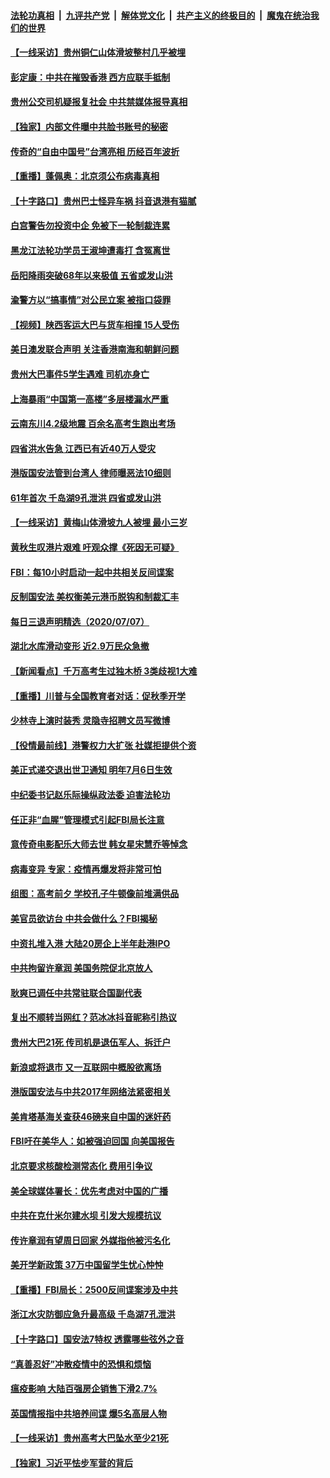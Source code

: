 ####  [法轮功真相](../../../../basic/blob/master/README.md?t=07090131) &nbsp;|&nbsp; [九评共产党](../../../../9ping.md/blob/master/README.md?t=07090131) &nbsp;|&nbsp; [解体党文化](../../../../jtdwh.md/blob/master/README.md?t=07090131)  &nbsp;|&nbsp; [共产主义的终极目的](../../../../gczydzjmd.md/blob/master/README.md?t=07090131) &nbsp;|&nbsp; [魔鬼在统治我们的世界](../../../../mgztzwmdsj.md/blob/master/README.md?t=07090131) 

#### [【一线采访】贵州铜仁山体滑坡整村几乎被埋](../pages/nsc413/n12241863.md?t=07090131) 

#### [彭定康：中共在摧毁香港 西方应联手抵制](../pages/nsc413/n12241830.md?t=07090131) 

#### [贵州公交司机疑报复社会 中共禁媒体报导真相](../pages/nsc413/n12241667.md?t=07090131) 

#### [【独家】内部文件曝中共脸书账号的秘密](../pages/nsc413/n12232591.md?t=07090131) 

#### [传奇的“自由中国号”台湾亮相 历经百年波折](../pages/nsc413/n12241335.md?t=07090131) 

#### [【重播】蓬佩奥：北京须公布病毒真相](../pages/nsc413/n12239794.md?t=07090131) 

#### [【十字路口】贵州巴士怪异车祸 抖音退港有猫腻](../pages/nsc413/n12240298.md?t=07090131) 

#### [白宫警告勿投资中企 免被下一轮制裁连累](../pages/nsc413/n12241334.md?t=07090131) 

#### [黑龙江法轮功学员王淑坤遭毒打 含冤离世](../pages/nsc413/n12241087.md?t=07090131) 

#### [岳阳降雨突破68年以来极值 五省或发山洪](../pages/nsc413/n12241006.md?t=07090131) 


#### [渝警方以“搞事情”对公民立案 被指口袋罪](../pages/nsc413/n12240868.md?t=07090131) 

#### [【视频】陕西客运大巴与货车相撞 15人受伤](../pages/nsc413/n12240959.md?t=07090131) 

#### [美日澳发联合声明 关注香港南海和朝鲜问题](../pages/nsc413/n12240998.md?t=07090131) 

#### [贵州大巴事件5学生遇难 司机亦身亡](../pages/nsc413/n12240859.md?t=07090131) 

#### [上海暴雨“中国第一高楼”多层楼漏水严重](../pages/nsc413/n12240842.md?t=07090131) 

#### [云南东川4.2级地震 百余名高考生跑出考场](../pages/nsc413/n12240618.md?t=07090131) 

#### [四省洪水告急 江西已有近40万人受灾](../pages/nsc413/n12240462.md?t=07090131) 

#### [港版国安法管到台湾人 律师曝恶法10细则](../pages/nsc413/n12240371.md?t=07090131) 

#### [61年首次 千岛湖9孔泄洪 四省或发山洪](../pages/nsc413/n12240556.md?t=07090131) 

#### [【一线采访】黄梅山体滑坡九人被埋 最小三岁](../pages/nsc413/n12240553.md?t=07090131) 

#### [黄秋生叹港片艰难 吁观众撑《死因无可疑》](../pages/nsc413/n12239842.md?t=07090131) 

#### [FBI：每10小时启动一起中共相关反间谍案](../pages/nsc413/n12239799.md?t=07090131) 

#### [反制国安法 美权衡美元港币脱钩和制裁汇丰](../pages/nsc413/n12240249.md?t=07090131) 

#### [每日三退声明精选（2020/07/07）](../pages/nsc413/n12240267.md?t=07090131) 

#### [湖北水库滑动变形 近2.9万民众急撤](../pages/nsc413/n12240201.md?t=07090131) 

#### [【新闻看点】千万高考生过独木桥 3类歧视1大难](../pages/nsc413/n12239936.md?t=07090131) 

#### [【重播】川普与全国教育者对话：促秋季开学](../pages/nsc413/n12239239.md?t=07090131) 

#### [少林寺上演时装秀 灵隐寺招聘文员写微博](../pages/nsc413/n12239909.md?t=07090131) 

#### [【役情最前线】港警权力大扩张 社媒拒提供个资](../pages/nsc413/n12239981.md?t=07090131) 

#### [美正式递交退出世卫通知 明年7月6日生效](../pages/nsc413/n12239902.md?t=07090131) 

#### [中纪委书记赵乐际操纵政法委 迫害法轮功](../pages/nsc413/n12238617.md?t=07090131) 

#### [任正非“血腥”管理模式引起FBI局长注意](../pages/nsc413/n12239966.md?t=07090131) 

#### [意传奇电影配乐大师去世 韩女星宋慧乔等悼念](../pages/nsc413/n12239670.md?t=07090131) 

#### [病毒变异 专家：疫情再爆发将非常可怕](../pages/nsc413/n12239876.md?t=07090131) 

#### [组图：高考前夕 学校孔子牛顿像前堆满供品](../pages/nsc413/n12239849.md?t=07090131) 

#### [美官员欲访台 中共会做什么？FBI揭秘](../pages/nsc413/n12239406.md?t=07090131) 

#### [中资扎堆入港 大陆20房企上半年赴港IPO](../pages/nsc413/n12239663.md?t=07090131) 

#### [中共拘留许章润 美国务院促北京放人](../pages/nsc413/n12239669.md?t=07090131) 

#### [耿爽已调任中共常驻联合国副代表](../pages/nsc413/n12239664.md?t=07090131) 

#### [复出不顺转当网红？范冰冰抖音昵称引热议](../pages/nsc413/n12239433.md?t=07090131) 

#### [贵州大巴21死 传司机是退伍军人、拆迁户](../pages/nsc413/n12239553.md?t=07090131) 

#### [新浪或将退市 又一互联网中概股欲离场](../pages/nsc413/n12239307.md?t=07090131) 

#### [港版国安法与中共2017年网络法紧密相关](../pages/nsc413/n12239427.md?t=07090131) 

#### [美肯塔基海关查获46磅来自中国的迷奸药](../pages/nsc413/n12237466.md?t=07090131) 

#### [FBI吁在美华人：如被强迫回国 向美国报告](../pages/nsc413/n12239450.md?t=07090131) 

#### [北京要求核酸检测常态化 费用引争议](../pages/nsc413/n12239422.md?t=07090131) 

#### [美全球媒体署长：优先考虑对中国的广播](../pages/nsc413/n12239365.md?t=07090131) 

#### [中共在克什米尔建水坝 引发大规模抗议](../pages/nsc413/n12239209.md?t=07090131) 

#### [传许章润有望周日回家 外媒指他被污名化](../pages/nsc413/n12239196.md?t=07090131) 

#### [美开学新政策 37万中国留学生忧心忡忡](../pages/nsc413/n12239233.md?t=07090131) 

#### [【重播】FBI局长：2500反间谍案涉及中共](../pages/nsc413/n12236620.md?t=07090131) 

#### [浙江水灾防御应急升最高级 千岛湖7孔泄洪](../pages/nsc413/n12238419.md?t=07090131) 


#### [【十字路口】国安法7特权 透露哪些弦外之音](../pages/nsc413/n12237770.md?t=07090131) 

#### [“真善忍好”冲散疫情中的恐惧和烦恼](../pages/nsc413/n12236041.md?t=07090131) 

#### [瘟疫影响 大陆百强房企销售下滑2.7%](../pages/nsc413/n12237724.md?t=07090131) 

#### [英国情报指中共培养间谍 爆5名高层人物](../pages/nsc413/n12238557.md?t=07090131) 

#### [【一线采访】贵州高考大巴坠水至少21死](../pages/nsc413/n12238373.md?t=07090131) 

#### [【独家】习近平怯步军营的背后](../pages/nsc413/n12231462.md?t=07090131) 

